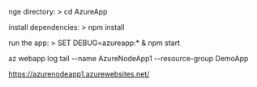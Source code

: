nge directory: > cd AzureApp

install dependencies: > npm install

run the app: > SET DEBUG=azureapp:\* & npm start

az webapp log tail --name AzureNodeApp1 --resource-group DemoApp

https://azurenodeapp1.azurewebsites.net/

